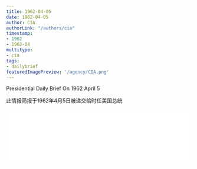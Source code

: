 ```yaml
---
title: 1962-04-05
date: 1962-04-05
author: CIA 
authorLink: "/authors/cia"
timestamp: 
- 1962
- 1962-04
multitype: 
- cia
tags: 
- dailybrief
featuredImagePreview: '/agency/CIA.png'
---
```



Presidential Daily Brief On 1962 April 5

此情报简报于1962年4月5日被递交给时任美国总统

<!--more-->





<div id="over" style="width:100%; overflow:hidden"> <iframe id="sFrame" name="sFrame" frameborder="no" border="0"  allowfullscreen marginwidth="0" scrolling="no" src = " /CIA/1962-04-05.html "  style = " position:absulute; width: 806px; top: 300;" > </iframe> </div>
